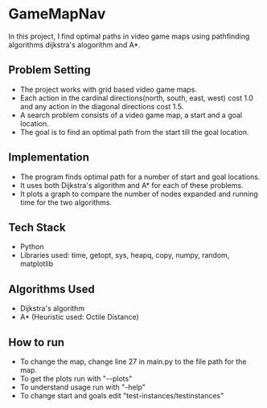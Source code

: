# GameMapNav

In this project, I find optimal paths in video game maps using pathfinding algorithms dijkstra's alogorithm and A*.

## Problem Setting
* The project works with grid based video game maps. 
* Each action in the cardinal directions(north, south, east, west) cost 1.0 and any action in the diagonal directions cost 1.5. 
* A search problem consists of a video game map, a start and a goal location.
* The goal is to find an optimal path from the start till the goal location.

## Implementation
* The program finds optimal path for a number of start and goal locations.
* It uses both Dijkstra's algorithm and A* for each of these problems.
* It plots a graph to compare the number of nodes expanded and running time for the two algorithms.

## Tech Stack
* Python
* Libraries used: time, getopt, sys, heapq, copy, numpy, random, matplotlib

## Algorithms Used
* Dijkstra's algorithm
* A* (Heuristic used: Octile Distance)

## How to run 
* To change the map, change line 27 in main.py to the file path for the map.
* To get the plots run with "--plots"
* To understand usage run with "-help"
* To change start and goals edit "test-instances/testinstances"
